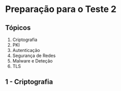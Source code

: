 # Preparação para o Teste 2

## Tópicos

1. Criptografia
2. PKI
3. Autenticação
4. Segurança de Redes
5. Malware e Deteção
6. TLS

## 1 - Criptografia

